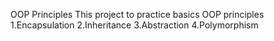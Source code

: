 OOP Principles
This project to practice basics OOP principles 
1.Encapsulation
2.Inheritance
3.Abstraction
4.Polymorphism
